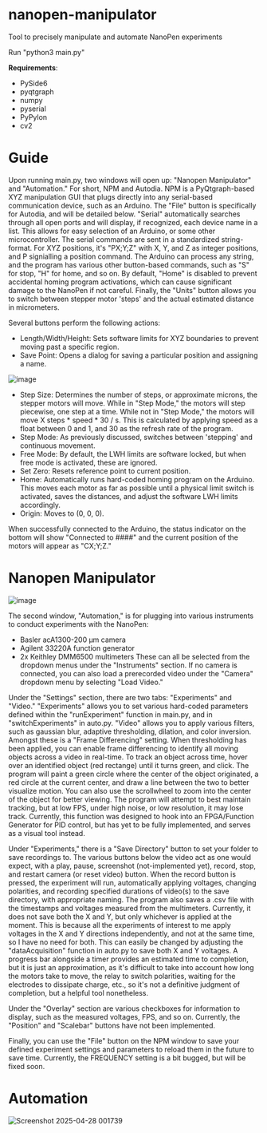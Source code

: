 # nanopen-manipulator
Tool to precisely manipulate and automate NanoPen experiments

Run "python3 main.py"

**Requirements**:
- PySide6
- pyqtgraph
- numpy
- pyserial
- PyPylon
- cv2

# Guide
Upon running main.py, two windows will open up: "Nanopen Manipulator" and "Automation." For short, NPM and Autodia. NPM is a PyQtgraph-based XYZ manipulation GUI that plugs directly into any serial-based communication device, such as an Arduino. The "File" button is specifically for Autodia, and will be detailed below. "Serial" automatically searches through all open ports and will display, if recognized, each device name in a list. This allows for easy selection of an Arduino, or some other microcontroller. The serial commands are sent in a standardized string-format. For XYZ positions, it's "PX;Y;Z" with X, Y, and Z as integer positions, and P signialling a position command. The Arduino can process any string, and the program has various other button-based commands, such as "S" for stop, "H" for home, and so on. By default, "Home" is disabled to prevent accidental homing program activations, which can cause significant damage to the NanoPen if not careful. Finally, the "Units" button allows you to switch between stepper motor 'steps' and the actual estimated distance in micrometers.

Several buttons perform the following actions:
- Length/Width/Height: Sets software limits for XYZ boundaries to prevent moving past a specific region.
- Save Point: Opens a dialog for saving a particular position and assigning a name.

![image](https://github.com/user-attachments/assets/2acf6755-b5d7-4467-b786-c8631667c0f8)

- Step Size: Determines the number of steps, or approximate microns, the stepper motors will move. While in "Step Mode," the motors will step piecewise, one step at a time. While not in "Step Mode," the motors will move X steps * speed * 30 / s. This is calculated by applying speed as a float between 0 and 1, and 30 as the refresh rate of the program.
- Step Mode: As previously discussed, switches between 'stepping' and continuous movement.
- Free Mode: By default, the LWH limits are software locked, but when free mode is activated, these are ignored.
- Set Zero: Resets reference point to current position.
- Home: Automatically runs hard-coded homing program on the Arduino. This moves each motor as far as possible until a physical limit switch is activated, saves the distances, and adjust the software LWH limits accordingly.
- Origin: Moves to (0, 0, 0).

When successfully connected to the Arduino, the status indicator on the bottom will show "Connected to ####" and the current position of the motors will appear as "CX;Y;Z."

# Nanopen Manipulator
![image](https://github.com/user-attachments/assets/6ace0c1d-5a3b-4c8c-b546-75d3e87e606c)

The second window, "Automation," is for plugging into various instruments to conduct experiments with the NanoPen:
- Basler acA1300-200 μm camera
- Agilent 33220A function generator
- 2x Keithley DMM6500 multimeters
These can all be selected from the dropdown menus under the "Instruments" section. If no camera is connected, you can also load a prerecorded video under the "Camera" dropdown menu by selecting "Load Video."

Under the "Settings" section, there are two tabs: "Experiments" and "Video." "Experiments" allows you to set various hard-coded parameters defined within the "runExperiment" function in main.py, and in "switchExperiments" in auto.py. "Video" allows you to apply various filters, such as gaussian blur, adaptive thresholding, dilation, and color inversion. Amongst these is a "Frame Differencing" setting. When thresholding has been applied, you can enable frame differencing to identify all moving objects across a video in real-time. To track an object across time, hover over an identified object (red rectange) until it turns green, and click. The program will paint a green circle where the center of the object originated, a red circle at the current center, and draw a line between the two to better visualize motion. You can also use the scrollwheel to zoom into the center of the object for better viewing. The program will attempt to best maintain tracking, but at low FPS, under high noise, or low resolution, it may lose track. Currently, this function was designed to hook into an FPGA/Function Generator for PID control, but has yet to be fully implemented, and serves as a visual tool instead.

Under "Experiments," there is a "Save Directory" button to set your folder to save recordings to. The various buttons below the video act as one would expect, with a play, pause, screenshot (not-implemented yet), record, stop, and restart camera (or reset video) button. When the record button is pressed, the experiment will run, automatically applying voltages, changing polarities, and recording specified durations of video(s) to the save directory, with appropriate naming. The program also saves a .csv file with the timestamps and voltages measured from the multimeters. Currently, it does not save both the X and Y, but only whichever is applied at the moment. This is because all the experiments of interest to me apply voltages in the X and Y directions independently, and not at the same time, so I have no need for both. This can easily be changed by adjusting the "dataAcquisition" function in auto.py to save both X and Y voltages. A progress bar alongside a timer provides an estimated time to completion, but it is just an approximation, as it's difficult to take into account how long the motors take to move, the relay to switch polarities, waiting for the electrodes to dissipate charge, etc., so it's not a definitive judgment of completion, but a helpful tool nonetheless.

Under the "Overlay" section are various checkboxes for information to display, such as the measured voltages, FPS, and so on. Currently, the "Position" and "Scalebar" buttons have not been implemented.

Finally, you can use the "File" button on the NPM window to save your defined experiment settings and parameters to reload them in the future to save time. Currently, the FREQUENCY setting is a bit bugged, but will be fixed soon.

# Automation
![Screenshot 2025-04-28 001739](https://github.com/user-attachments/assets/35c56761-1943-4370-88b6-cde174e990f6)

